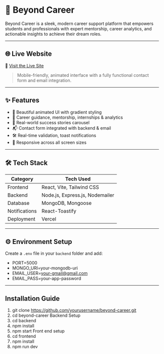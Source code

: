# 🚀 Beyond Career

Beyond Career is a sleek, modern career support platform that empowers students and professionals with expert mentorship, career analytics, and actionable insights to achieve their dream roles.

---

## 🌐 Live Website

🔗 [Visit the Live Site](https://beyond-career-one.vercel.app/)

> Mobile-friendly, animated interface with a fully functional contact form and email integration.

---

## ✨ Features

- 🎨 Beautiful animated UI with gradient styling
- 🧭 Career guidance, mentorship, internships & analytics
- 💼 Real-world success stories carousel
- 📬 Contact form integrated with backend & email
- 🛠 Real-time validation, toast notifications
- 📱 Responsive across all screen sizes

---

## 🛠 Tech Stack

| Category     | Tech Used                       |
|--------------|---------------------------------|
| Frontend     | React, Vite, Tailwind CSS       |
| Backend      | Node.js, Express.js, Nodemailer |
| Database     | MongoDB, Mongoose               |
| Notifications| React-Toastify                  |
| Deployment   | Vercel                          |

---

## ⚙️ Environment Setup

Create a `.env` file in your `backend` folder and add:

- PORT=5000
- MONGO_URI=your-mongodb-uri
- EMAIL_USER=your-gmail@gmail.com
- EMAIL_PASS=your-app-password

---

## Installation Guide
1) git clone https://github.com/yourusername/beyond-career.git
2) cd beyond-career
  Backend Setup
3) cd backend
4) npm install
5) npm start
  Front end setup
6) cd frontend
7) npm install
8) npm run dev



